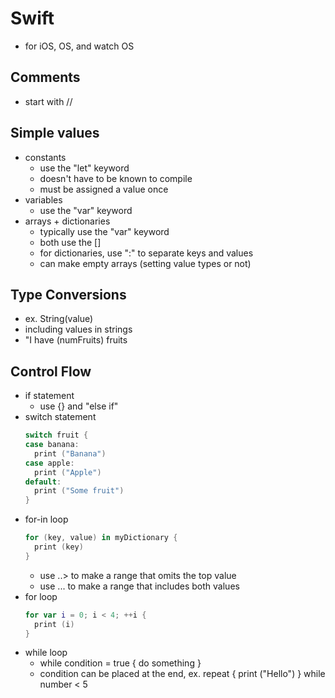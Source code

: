 # Swift
* for iOS, OS, and watch OS

## Comments
* start with //

## Simple values
* constants
  * use the "let" keyword
  * doesn't have to be known to compile
  * must be assigned a value once
* variables
  * use the "var" keyword
* arrays + dictionaries
  * typically use the "var" keyword
  * both use the []
  * for dictionaries, use ":" to separate keys and values
  * can make empty arrays (setting value types or not)

## Type Conversions
* ex. String(value)
* including values in strings
* "I have \(numFruits) fruits

## Control Flow
* if statement
  * use {} and "else if"
* switch statement  
  ``` Swift
  switch fruit {
  case banana:
    print ("Banana")
  case apple:
    print ("Apple")
  default:
    print ("Some fruit")
  }
  ```
* for-in loop
  ``` Swift
  for (key, value) in myDictionary {
    print (key)
  }
  ```
  * use ..> to make a range that omits the top value
  * use ... to make a range that includes both values
* for loop
  ``` Swift
  for var i = 0; i < 4; ++i {
    print (i)
  }
  ```
* while loop
  * while condition = true { do something }
  * condition can be placed at the end, ex.
  repeat {
    print ("Hello")
  } while number < 5
